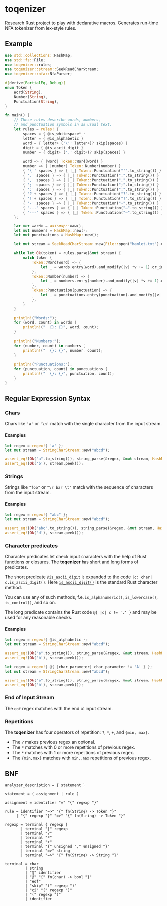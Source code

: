 # toqenizer

Research Rust project to play with declarative macros.
Generates run-time NFA tokenizer from lex-style rules.

## Example

```rust
use std::collections::HashMap;
use std::fs::File;
use toqenizer::rules;
use toqenizer::stream::SeekReadCharStream;
use toqenizer::nfa::NfaParser;

#[derive(PartialEq, Debug)]
enum Token {
    Word(String),
    Number(String),
    Punctuation(String),
}

fn main() {
    // These rules describe words, numbers,
    // and punctuation symbols in an usual text.
    let rules = rules! {
        spaces = { @is_whitespace* }
        letter = { @is_alphabetic }
        word = { letter+ ('\'' letter+)? skip(spaces) }
        digit = { @is_ascii_digit }
        number = { digit+ ('.' digit+)? skip(spaces) }

        word => { |word| Token::Word(word) }
        number => { |number| Token::Number(number) }
        { '\'' spaces } => { |_| Token::Punctuation("'".to_string()) }
        { '.' spaces } => { |_| Token::Punctuation(".".to_string()) }
        { ',' spaces } => { |_| Token::Punctuation(",".to_string()) }
        { ';' spaces } => { |_| Token::Punctuation(";".to_string()) }
        { ':' spaces } => { |_| Token::Punctuation(":".to_string()) }
        { '?'+ spaces } => { |_| Token::Punctuation("?".to_string()) }
        { '!'+ spaces } => { |_| Token::Punctuation("!".to_string()) }
        { '-' spaces } => { |_| Token::Punctuation("-".to_string()) }
        { "..." spaces } => { |_| Token::Punctuation("…".to_string()) }
        { "---" spaces } => { |_| Token::Punctuation("—".to_string()) }
    };

    let mut words = HashMap::new();
    let mut numbers = HashMap::new();
    let mut punctuations = HashMap::new();

    let mut stream = SeekReadCharStream::new(File::open("hamlet.txt").unwrap());

    while let Ok(token) = rules.parse(&mut stream) {
        match token {
            Token::Word(word) => {
                let _ = words.entry(word).and_modify(|v| *v += 1).or_insert(1);
            },
            Token::Number(number) => {
                let _ = numbers.entry(number).and_modify(|v| *v += 1).or_insert(1);
            },
            Token::Punctuation(punctuation) => {
                let _ = punctuations.entry(punctuation).and_modify(|v| *v += 1).or_insert(1);
            },
        }
    }

    println!("Words:");
    for (word, count) in words {
        println!("  {}: {}", word, count);
    }
    
    println!("Numbers:");
    for (number, count) in numbers {
        println!("  {}: {}", number, count);
    }
    
    println!("Punctuations:");
    for (punctuation, count) in punctuations {
        println!("  {}: {}", punctuation, count);
    }
}
```

## Regular Expression Syntax

### Chars

Chars like `'a'` or `'\n'` match with the single character from the input stream.

#### Examples

```rust
let regex = regex!{ 'a' };
let mut stream = StringCharStream::new("abcd");

assert_eq!(Ok("a".to_string()), string_parse(&regex, &mut stream, HashMap::new()));
assert_eq!(Ok('b'), stream.peek());
```

### Strings

Strings like `"foo"` or `"\r bar \t"` match with the sequence of characters from the input stream.

#### Examples

```rust
let regex = regex!{ "abc" };
let mut stream = StringCharStream::new("abcd");

assert_eq!(Ok("abc".to_string()), string_parse(&regex, &mut stream, HashMap::new()));
assert_eq!(Ok('d'), stream.peek());
```

### Character predicates

Character predicates let check input characters with the help of Rust functions or closures. The **toqenizer** has short and long forms of predicates.

The short predicate `@is_ascii_digit` is expanded to the code `|c: char| c.is_ascii_digit()`. Here [`is_ascii_digit()`](https://doc.rust-lang.org/std/primitive.char.html#method.is_ascii_digit) is the standard Rust character method.

You can use any of such methods, f.e. `is_alphanumeric()`, `is_lowercase()`, `is_control()`, and so on.

The long predicate contains the Rust code `@{ |c| c != '.' }` and may be used for any reasonable checks.

#### Examples

```rust
let regex = regex!{ @is_alphabetic };
let mut stream = StringCharStream::new("abcd");

assert_eq!(Ok("a".to_string()), string_parse(&regex, &mut stream, HashMap::new()));
assert_eq!(Ok('b'), stream.peek());
```

```rust
let regex = regex!{ @{ |char_parameter| char_parameter != 'A' } };
let mut stream = StringCharStream::new("abcd");

assert_eq!(Ok("a".to_string()), string_parse(&regex, &mut stream, HashMap::new()));
assert_eq!(Ok('b'), stream.peek());
```

### End of Input Stream

The `eof` regex matches with the end of input stream.

### Repetitions

The **toqenizer** has four operators of repetition: `?`, `*`, `+`, and `{min, max}`.

* The `?` makes previous regex an optional.
* The `*` matches with 0 or more repetitions of previous regex.
* The `*` matches with 1 or more repetitions of previous regex.
* The `{min,max}` matches with `min..max` repetitions of previous regex. 

## BNF

```
analyzer_description = { statement }

statement = ( assignment | rule )

assignment = identifier "=" "{" regexp "}"

rule = identifier "=>" "{" fn(String) -> Token "}"
     | "{" regexp "}" "=>" "{" fn(String) -> Token "}"

regexp = terminal { regexp }
       | terminal "|" regexp
       | terminal "?"
       | terminal "*"
       | terminal "+"
       | terminal "{" unsigned "," unsigned "}"
       | terminal "=>" string
       | terminal "=>" "{" fn(String) -> String "}"

terminal = char
         | string
         | "@" identifier
         | "@" "{" fn(char) -> bool "}"
         | "eof"
         | "skip" "(" regexp ")"
         | "ci" "(" regexp ")"
         | "(" regexp ")"
         | identifier
```